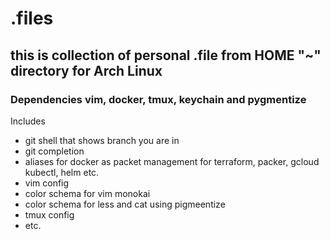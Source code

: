 # .files

## this is collection of personal .file from HOME "~" directory for Arch Linux

### Dependencies vim, docker, tmux, keychain and pygmentize

Includes

* git shell that shows branch you are in
* git completion
* aliases for docker as packet management for terraform, packer, gcloud kubectl, helm etc.
* vim config
* color schema for vim monokai
* color schema for less and cat using pigmeentize
* tmux config
* etc.
